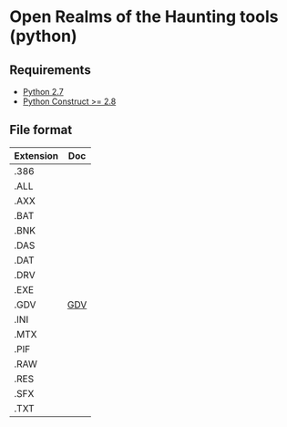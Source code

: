 # Open Realms of the Haunting tools (python)

## Requirements

* [Python 2.7][python_2_7]
* [Python Construct >= 2.8][python_construct]

## File format

| Extension | Doc                      |
| --------- | -----------------        |
| .386      |                          |
| .ALL      |                          |
| .AXX      |                          |
| .BAT      |                          |
| .BNK      |                          |
| .DAS      |                          |
| .DAT      |                          |
| .DRV      |                          |
| .EXE      |                          |
| .GDV      | [GDV](/python/GDV/)      |
| .INI      |                          |
| .MTX      |                          |
| .PIF      |                          |
| .RAW      |                          |
| .RES      |                          |
| .SFX      |                          |
| .TXT      |                          |

[python_2_7]: http://www.python.org/getit/
[python_construct]: https://pypi.python.org/pypi/construct